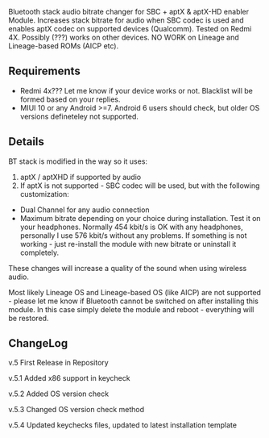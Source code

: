 Bluetooth stack audio bitrate changer for SBC + aptX & aptX-HD enabler Module.
Increases stack bitrate for audio when SBC codec is used and enables aptX codec on supported devices (Qualcomm).
Tested on Redmi 4X. Possibly (???) works on other devices.
NO WORK on Lineage and Lineage-based ROMs (AICP etc).

## Requirements ##
- Redmi 4x??? Let me know if your device works or not. Blacklist will be formed based on your replies.
- MIUI 10 or any Android >=7. Android 6 users should check, but older OS versions defineteley not supported.

## Details ##
BT stack is modified in the way so it uses:
1. aptX / aptXHD if supported by audio
2. If aptX is not supported - SBC codec will be used, but with the following customization:
 - Dual Channel for any audio connection
 - Maximum bitrate depending on your choice during installation. Test it on your headphones. Normally 454 kbit/s is OK with any headphones, personally I use 576 kbit/s without any problems. If something is not working - just re-install the module with new bitrate or uninstall it completely.

These changes will increase a quality of the sound when using wireless audio.

Most likely Lineage OS and Lineage-based OS (like AICP) are not supported - please let me know if Bluetooth cannot be switched on after installing this module. In this case simply delete the module and reboot - everything will be restored.

## ChangeLog ##

v.5 First Release in Repository

v.5.1 Added x86 support in keycheck

v.5.2 Added OS version check

v.5.3 Changed OS version check method

v.5.4 Updated keychecks files, updated to latest installation template